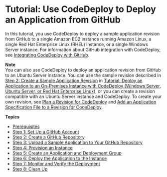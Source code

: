 # Tutorial: Use CodeDeploy to Deploy an Application from GitHub<a name="tutorials-github"></a>

In this tutorial, you use CodeDeploy to deploy a sample application revision from GitHub to a single Amazon EC2 instance running Amazon Linux, a single Red Hat Enterprise Linux \(RHEL\) instance, or a single Windows Server instance\. For information about GitHub integration with CodeDeploy, see [Integrating CodeDeploy with GitHub](integrations-partners-github.md)\.

**Note**  
You can also use CodeDeploy to deploy an application revision from GitHub to an Ubuntu Server instance\. You can use the sample revision described in [Step 2: Create a Sample Application Revision](tutorials-on-premises-instance-2-create-sample-revision.md) in [Tutorial: Deploy an Application to an On\-Premises Instance with CodeDeploy \(Windows Server, Ubuntu Server, or Red Hat Enterprise Linux\)](tutorials-on-premises-instance.md), or you can create a revision compatible with an Ubuntu Server instance and CodeDeploy\. To create your own revision, see [Plan a Revision for CodeDeploy](application-revisions-plan.md) and [Add an Application Specification File to a Revision for CodeDeploy](application-revisions-appspec-file.md)\.

**Topics**
+ [Prerequisites](tutorials-github-prerequisites.md)
+ [Step 1: Set Up a GitHub Account](tutorials-github-create-github-account.md)
+ [Step 2: Create a GitHub Repository](tutorials-github-create-github-repository.md)
+ [Step 3: Upload a Sample Application to Your GitHub Repository](tutorials-github-upload-sample-revision.md)
+ [Step 4: Provision an Instance](tutorials-github-provision-instance.md)
+ [Step 5: Create an Application and Deployment Group](tutorials-github-create-application.md)
+ [Step 6: Deploy the Application to the Instance](tutorials-github-deploy-application.md)
+ [Step 7: Monitor and Verify the Deployment](tutorials-github-verify.md)
+ [Step 8: Clean Up](tutorials-github-clean-up.md)